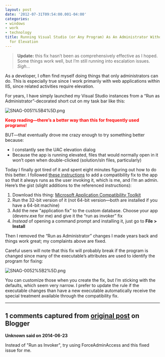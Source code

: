 ```yaml
---
layout: post
date: '2012-07-31T09:54:00.001-04:00'
categories:
- windows
- work
- technology
title: Running Visual Studio (or Any Program) As An Administrator Without Prompting
  for Elevation
---
```


<blockquote> 

**Update:** this fix hasn’t been as comprehensively effective as I hoped. Some things work well, but I’m still running into escalation issues. *Sigh…*
</blockquote>

As a developer, I often find myself doing things that only administrators can do. This is especially true since I work primarily with web applications within IIS, since related activities require elevation.

For years, I have simply launched my Visual Studio instances from a “Run as Administrator”-decorated short cut on my task bar like this:

![SNAG-0051%5B4%5D.png](SNAG-0051%5B4%5D.png)</a>  

**<font color="#ff0000">Keep reading—there’s a better way than this for frequently used programs!</font>**

BUT—that eventually drove me crazy enough to try something better because:  <ul>   <li>I constantly see the UAC elevation dialog </li>    <li>Because the app is running elevated, files that would normally open in it won’t open when double-clicked (solution/sln files, particularly) </li> </ul>

Today I finally got tired of it and spent eight minutes figuring out how to do this better. I followed [these instructions](http://cybernetnews.com/helpful-tip-disable-uac-prompt-for-an-application/) to add a compatibility fix to the app so that it always runs as the user invoking it, which is me, and I’m an admin. Here’s the gist (slight additions to the referenced instructions):  <ol>   <li>Download this thing: [Microsoft Application Compatibility Toolkit](http://www.microsoft.com/en-us/download/details.aspx?id=7352) </li>    <li>Run the 32-bit version of it (not 64-bit version—both are installed if you have a 64-bit machine) </li>    <li>Add the new "application fix” to the custom database. Choose your app (devenv.exe for me) and give it the “run as invoker” fix </li>    <li>*Instead* of opening a command prompt and installing it, just go to **File > Install** </li> </ol>

Then I removed the “Run as Administrator” changes I made years back and things work great; my complaints above are fixed.

Careful users will note that this fix will probably break if the program is changed since many of the executable’s attributes are used to identify the program for fixing:

![SNAG-0052%5B2%5D.png](SNAG-0052%5B2%5D.png)</a>

You can customize those when you create the fix, but I’m sticking with the defaults, which seem very narrow. I prefer to update the rule if the executable changes than have a new executable automatically receive the special treatment available through the compatibility fix.

---

## 1 comments captured from [original post](https://blog.wassupy.com/2012/07/running-visual-studio-or-any-program-as.html) on Blogger

**Unknown said on 2014-06-23**

Instead of "Run as Invoker", try using ForceAdminAccess and this fixed issue for me.

